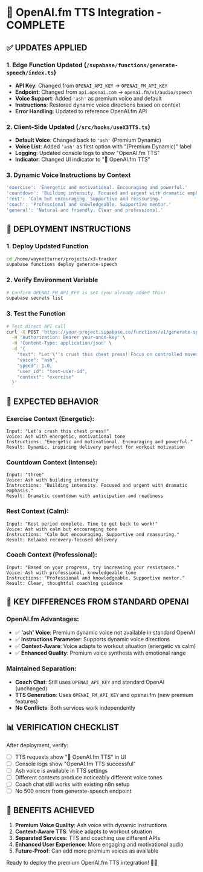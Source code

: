 # 🎤 OpenAI.fm TTS Integration - COMPLETE

## ✅ UPDATES APPLIED

### **1. Edge Function Updated** (`/supabase/functions/generate-speech/index.ts`)
- **API Key**: Changed from `OPENAI_API_KEY` → `OPENAI_FM_API_KEY`
- **Endpoint**: Changed from `api.openai.com` → `openai.fm/v1/audio/speech`
- **Voice Support**: Added `'ash'` as premium voice and default
- **Instructions**: Restored dynamic voice directions based on context
- **Error Handling**: Updated to reference OpenAI.fm API

### **2. Client-Side Updated** (`/src/hooks/useX3TTS.ts`)
- **Default Voice**: Changed back to `'ash'` (Premium Dynamic)
- **Voice List**: Added `'ash'` as first option with "(Premium Dynamic)" label
- **Logging**: Updated console logs to show "OpenAI.fm TTS"
- **Indicator**: Changed UI indicator to "🎤 OpenAI.fm TTS"

### **3. Dynamic Voice Instructions by Context**
```typescript
'exercise': 'Energetic and motivational. Encouraging and powerful.'
'countdown': 'Building intensity. Focused and urgent with dramatic emphasis.'
'rest': 'Calm but encouraging. Supportive and reassuring.'
'coach': 'Professional and knowledgeable. Supportive mentor.'
'general': 'Natural and friendly. Clear and professional.'
```

## 🚀 DEPLOYMENT INSTRUCTIONS

### **1. Deploy Updated Function**
```bash
cd /home/waynetturner/projects/x3-tracker
supabase functions deploy generate-speech
```

### **2. Verify Environment Variable**
```bash
# Confirm OPENAI_FM_API_KEY is set (you already added this)
supabase secrets list
```

### **3. Test the Function**
```bash
# Test direct API call
curl -X POST 'https://your-project.supabase.co/functions/v1/generate-speech' \
  -H 'Authorization: Bearer your-anon-key' \
  -H 'Content-Type: application/json' \
  -d '{
    "text": "Let'\''s crush this chest press! Focus on controlled movement.",
    "voice": "ash",
    "speed": 1.0,
    "user_id": "test-user-id",
    "context": "exercise"
  }'
```

## 🎯 EXPECTED BEHAVIOR

### **Exercise Context (Energetic):**
```
Input: "Let's crush this chest press!"
Voice: Ash with energetic, motivational tone
Instructions: "Energetic and motivational. Encouraging and powerful."
Result: Dynamic, inspiring delivery perfect for workout motivation
```

### **Countdown Context (Intense):**
```
Input: "three"
Voice: Ash with building intensity
Instructions: "Building intensity. Focused and urgent with dramatic emphasis."
Result: Dramatic countdown with anticipation and readiness
```

### **Rest Context (Calm):**
```
Input: "Rest period complete. Time to get back to work!"
Voice: Ash with calm but encouraging tone
Instructions: "Calm but encouraging. Supportive and reassuring."
Result: Relaxed recovery-focused delivery
```

### **Coach Context (Professional):**
```
Input: "Based on your progress, try increasing your resistance."
Voice: Ash with professional, knowledgeable tone
Instructions: "Professional and knowledgeable. Supportive mentor."
Result: Clear, thoughtful coaching guidance
```

## 🔧 KEY DIFFERENCES FROM STANDARD OPENAI

### **OpenAI.fm Advantages:**
- ✅ **'ash' Voice**: Premium dynamic voice not available in standard OpenAI
- ✅ **Instructions Parameter**: Supports dynamic voice directions
- ✅ **Context-Aware**: Voice adapts to workout situation (energetic vs calm)
- ✅ **Enhanced Quality**: Premium voice synthesis with emotional range

### **Maintained Separation:**
- **Coach Chat**: Still uses `OPENAI_API_KEY` and standard OpenAI (unchanged)
- **TTS Generation**: Uses `OPENAI_FM_API_KEY` and openai.fm (new premium features)
- **No Conflicts**: Both services work independently

## 📊 VERIFICATION CHECKLIST

After deployment, verify:
- [ ] TTS requests show "🎤 OpenAI.fm TTS" in UI
- [ ] Console logs show "OpenAI.fm TTS successful"
- [ ] Ash voice is available in TTS settings
- [ ] Different contexts produce noticeably different voice tones
- [ ] Coach chat still works with existing n8n setup
- [ ] No 500 errors from generate-speech endpoint

## 🎉 BENEFITS ACHIEVED

1. **Premium Voice Quality**: Ash voice with dynamic instructions
2. **Context-Aware TTS**: Voice adapts to workout situation
3. **Separated Services**: TTS and coaching use different APIs
4. **Enhanced User Experience**: More engaging and motivational audio
5. **Future-Proof**: Can add more premium voices as available

Ready to deploy the premium OpenAI.fm TTS integration! 🚀🎤